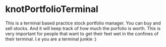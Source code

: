 knotPortfolioTerminal
=====================

This is a terminal based practice stock portfolio manager. You can buy and sell stocks. And it will keep track of how much the porfolio is worth. This is very important for people that want to get their feet wet in the confines of their terminal. I.e you are a terminal junkie :)
